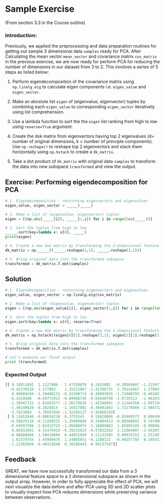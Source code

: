 
# Sample Exercise
(From section 3.3 in the Course outline)

### Introduction: 
Previously, we applied the preprocessing and data preparation routines for getting out sample 3 dimensional data `samples` ready for PCA. After Calculating the mean vector `mean_vector` and covariance matrix `cov_matrix` in the previous exercise, we are now ready for perform PCA for reducing the number of dimensions in our dataset from 3 to 2. This involves a series of 5 steps as listed below: 

1. Perform eigendecomposition of the covariance matrix using `np.linalg.eig` to calculate eigen components i.e. `eigen_value` and `eigen_vector`. 

2. Make an aboslute list `eigen` of (eigenvalue, eigenvector) tuples by combining each `eigen_value` to corresponding `eigen_vector` iteratively using list comprehension.  

3. Use a lambda function to sort the the `eigen` list ranking from high to low using `reverse=True` argument.

4. Create the dxk matrix from eigenvectors having top 2 eigenvalues (d= number of original dimensions, k = number of principle components). Use `np.reshape()` to reshape top 2 eigenvectors and stack them horizontally using `np.hstack` to create a `dk_matrix`. 

5. Take a dot product of `dk_matrix` with original data `samples` to transform the data into new subspace `transformed` and view the output. 

## Exercise: Performing eigendecomposition for PCA 

```python
# 1. Eigendecomposition - resturning eigenvectors and eigenvalues
eigen_value, eigen_vector = _____(_____)

# 2. Make a list of (eigenvalue, eigenvector) tuples
eigen = [(np.abs(_____[i]), _____[:,i]) for i in range(len(_____))]

# 3. Sort the tuples from high to low
_____.sort(key=lambda x: x[0], _____)
print(eigen)

# 4. Create a new dxk matrix by transforming the 3-dimensional feature space to a 2-dimensional feature subspace
dk_matrix = np._____((_____.reshape(3,1), _____.reshape(3,1)))

# 5. Bring original data into the transformed subspace
transformed = dk_matrix.T.dot(samples)
```

## Solution

```python
# 1. Eigendecomposition - resturning eigenvectors and eigenvalues
eigen_value, eigen_vector = np.linalg.eig(cov_matrix)

# 2. Make a list of (eigenvalue, eigenvector) tuples
eigen = [(np.abs(eigen_value[i]), eigen_vector[:,i]) for i in range(len(eigen_value))]

# 3. Sort the tuples from high to low
eigen.sort(key=lambda x: x[0], reverse=True)

# 4. Create a new dxk matrix by transforming the 3-dimensional feature space to a 2-dimensional feature subspace
dk_matrix = np.hstack((eigen[0][1].reshape(3,1), eigen[1][1].reshape(3,1)))

# 5. Bring original data into the transformed subspace
transformed = dk_matrix.T.dot(samples)
```

```python
# Let's examine our final output
print (transformed)
```

### Expected Output 
```python
[[ 0.10911892  1.1127986   1.47520878  0.2452085  -0.39569667 -1.13397776
  -0.42276516  1.177862    1.35221667 -2.41786731  2.76142467  1.27089707
   0.66684294 -1.19400131 -0.32399714 -0.40993035 -1.72488793 -0.46104713
  -0.4319508  -0.69772913 -0.89968745 -0.65040799 -1.9739113  -1.96183462
  -2.30947115 -1.01893577 -2.30176836 -1.42346091 -3.11384268 -2.00710413
  -1.48148629 -0.3824814  -1.16617082 -0.44681843 -1.72170484 -2.98473249
  -3.7823004  -3.70587856 -1.32584127 -3.81066259]
 [ 0.11652046 -0.98634218  0.3755543   0.55628868 -0.83469572  0.80649013
  -0.50629116 -0.21266525 -1.28489809  0.19484413 -0.06568692  0.74798017
  -0.64597596 -2.02415723 -1.05608974 -1.18084883  1.85965185 -0.99696254
   0.05931891  0.31474419 -0.39231823 -0.57832542  1.11964987 -3.43207312
  -0.68688666  1.50410004  0.44931099  0.21132585  0.09835353  1.55140177
   1.62374754  1.45949476  1.24065851 -0.1208321  -0.40257785  0.19542387
  -1.22365666 -0.40315698  0.18386443 -0.94137547]]
```

## Feedback 

GREAT, we have now successfully transformed our data from a 3 dimensional feature space to a 2 dimensional subspace as shown in the output array. However, in order to fully appreciate the effect of PCA, we will next visualize the data before and after PCA using 3D and 2D scatter plots to visually inspect how PCA reduces dimensions while preserving variance between observations.
